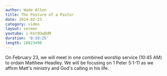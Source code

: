 ```yaml
---
author: Wade Allen
title: The Posture of a Pastor
date: 2014-02-23
category: video
layout: sermon
youtube: i-Ket9UwBdM
duration: '0:19:25'
length: 18823498
---
```


On February 23, we will meet in one combined worship service (10:45 AM) to ordain Matthew Headley. We will be focusing on 1 Peter 5:1-11 as we affirm Matt's ministry and God's calling in his life.
